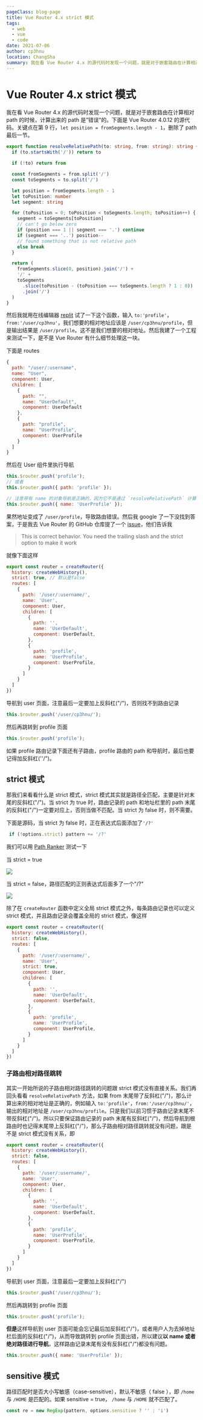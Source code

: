 ```yaml
---
pageClass: blog-page
title: Vue Router 4.x strict 模式
tags: 
  - web
  - vue
  - code
date: 2021-07-06
author: cp3hnu
location: ChangSha
summary: 我在看 Vue Router 4.x 的源代码时发现一个问题，就是对于嵌套路由在计算相对 path 的时候，计算出来的 path 是”错误“的，导致路由跳转错误。
---
```


# Vue Router 4.x strict 模式

我在看 Vue Router 4.x 的源代码时发现一个问题，就是对于嵌套路由在计算相对 path 的时候，计算出来的 path 是”错误“的。下面是 Vue Router 4.0.12 的源代码。关键点在第 9 行，`let position = fromSegments.length - 1`，删除了 path 最后一节。

```typescript {9}
export function resolveRelativePath(to: string, from: string): string {
  if (to.startsWith('/')) return to

  if (!to) return from

  const fromSegments = from.split('/')
  const toSegments = to.split('/')

  let position = fromSegments.length - 1
  let toPosition: number
  let segment: string

  for (toPosition = 0; toPosition < toSegments.length; toPosition++) {
    segment = toSegments[toPosition]
    // can't go below zero
    if (position === 1 || segment === '.') continue
    if (segment === '..') position--
    // found something that is not relative path
    else break
  }

  return (
    fromSegments.slice(0, position).join('/') +
    '/' +
    toSegments
      .slice(toPosition - (toPosition === toSegments.length ? 1 : 0))
      .join('/')
  )
}
```

然后我就用在线编辑器 [replit](https://replit.com/ ) 试了一下这个函数，输入 `to:'profile'`，`from:'/user/cp3hnu'`，我们想要的相对地址应该是 `/user/cp3hnu/profile`，但是输出结果是 `/user/profile`。这不是我们想要的相对地址。然后我建了一个工程来测试一下，是不是 Vue Router 有什么细节处理这一块。

下面是 routes

```js
{
  path: "/user/:username",
  name: "User",
  component: User,
  children: [
    {
      path: "",
      name: "UserDefault",
      component: UserDefault
    },
    {
      path: "profile",
      name: "UserProfile",
      component: UserProfile
    }
  ]
}
```

然后在 User 组件里执行导航

```js
this.$router.push('profile'); 
// 或者
this.$router.push({ path: 'profile' });

// 注意带有 name 的对象导航是正确的，因为它不是通过 `resolveRelativePath` 计算相对地址的
this.$router.push({ name: 'UserProfile' });
```

果然地址变成了 `/user/profile`，导致路由错误。然后我 google 了一下没找到答案，于是我去 Vue Router 的 GitHub 仓库提了一个 [issue](https://github.com/vuejs/router/issues/1283)，他们告诉我

> This is correct behavior. You need the trailing slash and the strict option to make it work

就像下面这样

```js {3,6}
export const router = createRouter({
  history: createWebHistory(),
  strict: true, // 默认是false
  routes: [
    {
      path: '/user/:username/',
      name: 'User',
      component: User,
      children: [
        {
          path: '',
          name: 'UserDefault',
          component: UserDefault,
        },
        {
          path: 'profile',
          name: 'UserProfile',
          component: UserProfile,
        }
      ]
    }
  ]
})
```

导航到 user 页面，注意最后一定要加上反斜杠("/")，否则找不到路由记录

```js
this.$router.push('/user/cp3hnu/');
```

 然后再跳转到 profile 页面

```js
this.$router.push('profile'); 
```

如果 profile 路由记录下面还有子路由，profile 路由的 path 和导航时，最后也要记得加反斜杠(''/")。

## strict 模式

那我们来看看什么是 strict 模式，strict 模式其实就是路径全匹配，主要是针对末尾的反斜杠("/")。当 strict 为 true 时，路由记录的 path 和地址栏里的 path 末尾的反斜杠("/")一定要对应上，否则当做不匹配。当 strict 为 false 时，则不需要。

下面是源码，当 strict 为 false 时，正在表达式后面添加了`'/?'`

```js
 if (!options.strict) pattern += '/?'
```

我们可以用 [Path Ranker](https://paths.esm.dev/?p=ABMMIPQgYAEL9lNgQAECUgPgDIFiDgCg#) 测试一下

当 strict = true

![](./assets/vue-router-strict-true.png)

当 strict = false，路径匹配的正则表达式后面多了一个"/?"

![](./assets/vue-router-strict-false.png)

除了在 `createRouter` 函数中定义全局 strict 模式之外，每条路由记录也可以定义 strict 模式，并且路由记录会覆盖全局的 strict 模式，像这样

```js {3,8}
export const router = createRouter({
  history: createWebHistory(),
  strict: false,
  routes: [
    {
      path: '/user/:username/',
      name: 'User',
      strict: true,
      component: User,
      children: [
        {
          path: '',
          name: 'UserDefault',
          component: UserDefault,
        },
        {
          path: 'profile',
          name: 'UserProfile',
          component: UserProfile,
        }
      ]
    }
  ]
})
```

### 子路由相对路径跳转

其实一开始所说的子路由相对路径跳转的问题跟 strict 模式没有直接关系。我们再回头看看 `resolveRelativePath` 方法，如果 from 末尾带了反斜杠("/")，那么计算出来的相对地址是正确的，例如输入 `to:'profile'`，`from:'/user/cp3hnu/'`，输出的相对地址是 `/user/cp3hnu/profile`。只是我们以前习惯于路由记录末尾不带反斜杠("/")。所以只要保证路由记录的 path 末尾有反斜杠("/")，然后导航到根路由时也记得末尾带上反斜杠("/")，那么子路由相对路径跳转就没有问题，跟是不是 strict 模式没有关系，即

```js
export const router = createRouter({
  history: createWebHistory(),
  strict: false,
  routes: [
    {
      path: '/user/:username/',
      name: 'User',
      component: User,
      children: [
        {
          path: '',
          name: 'UserDefault',
          component: UserDefault,
        },
        {
          path: 'profile',
          name: 'UserProfile',
          component: UserProfile,
        }
      ]
    }
  ]
})
```

导航到 user 页面，注意最后一定要加上反斜杠("/")

```js
this.$router.push('/user/cp3hnu/');
```

 然后再跳转到 profile 页面

```js
this.$router.push('profile'); 
```

**但是**这样导航到 user 页面可能会忘记最后加反斜杠("/")，或者用户人为去掉地址栏后面的反斜杠("/")，从而导致跳转到 profile 页面出错，所以建议**以 name 或者绝对路径进行导航**，这样路由记录末尾有没有反斜杠("/")都没有问题。

```js
this.$router.push({ name: 'UserProfile' });
```

## sensitive 模式

路径匹配时是否大小写敏感（case-sensitive），默认不敏感（ false ），即 `/home` 与 `/HOME` 是匹配的。如果 sensitive = true， `/home` 与 `/HOME` 就不匹配了。

```js
const re = new RegExp(pattern, options.sensitive ? '' : 'i')
```





